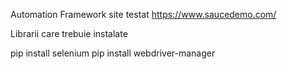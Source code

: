 Automation Framework
site testat https://www.saucedemo.com/

Librarii care trebuie instalate

pip install selenium
pip install webdriver-manager
